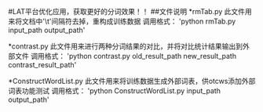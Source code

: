 #LAT平台优化应用，获取更好的分词效果！！
##文件说明
*rmTab.py
此文件用来将文档中'\t'间隔符去掉，重构成训练数据
调用格式：
'python rmTab.py input_path output_path'

*contrast.py
此文件用来进行两种分词结果的对比，并将对比统计结果输出到外部文件
调用格式：
'python contrast.py old_result_path new_result_path contrast_result_path'

*ConstructWordList.py
此文件用来将训练数据生成外部词表，供otcws添加外部词表功能测试
调用格式：
'python ConstructWordList.py input_path output_path'

